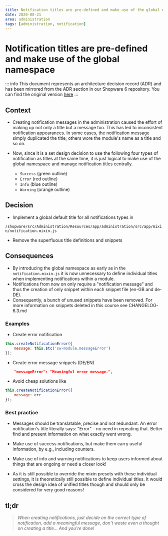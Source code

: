 ```yaml
---
title: Notification titles are pre-defined and make use of the global namespace
date: 2020-08-21
area: administration
tags: [administration, notification]
---
```


# Notification titles are pre-defined and make use of the global namespace

::: info
This document represents an architecture decision record (ADR) and has been mirrored from the ADR section in our Shopware 6 repository.
You can find the original version [here](https://github.com/shopware/shopware/blob/trunk/adr/2020-08-21-unified-notification-titles.md)
:::

## Context

* Creating notification messages in the administration caused the effort of making up not only a title but a message too.
This has led to inconsistent notification appearances. In some cases, the notification message simply duplicated the title; 
others wore the module's name as a title and so on.

* Now, since it is a set design decision to use the following four types of notification as titles at the same time, 
it is just logical to make use of the global namespace and manage notification titles centrally.
                                                                                     
    * `Success` (green outline)
    * `Error` (red outline)
    * `Info` (blue outline)
    * `Warning` (orange outline)

## Decision

* Implement a global default title for all notifications types in

`/shopware/src/Administration/Resources/app/administration/src/app/mixin/notification.mixin.js` 

* Remove the superfluous title definitions and snippets

## Consequences

* By introducing the global namespace as early as in the `notification.mixin.js`
it is now unnecessary to define individual titles when implementing notifications within a module.
* Notifications from now on only require a "notification message" and thus the creation of only snippet within each snippet file (en-GB and de-DE).
* Consequently, a bunch of unused snippets have been removed.
For more information on snippets deleted in this course see CHANGELOG-6.3.md

### Examples

* Create error notification

```javascript
this.createNotificationError({
    message: this.$tc('sw-module.messageError')
});
```
* Create error message snippets (DE/EN)

```json
    "messageError": "Meaningful error message.",
```

* Avoid cheap solutions like 

```javascript
this.createNotificationError({
    message: err
});
```
### Best practice

* Messages should be translatable, precise and not redundant. An error notification's title literally says: "Error" - no need in repeating that. 
Better find and present information on what exactly went wrong.

* Make use of success notifications, but make them carry useful information, by e.g., including counters.

* Make use of info and warning notifications to keep users informed about things that are ongoing or need a closer look!

* As it is still possible to override the mixin presets with these individual settings, it is theoretically still possible to define individual titles. 
It would cross the design idea of unified titles though and should only be considered for very good reasons!

## tl;dr

> *When creating notifications, just decide on the correct type of notification, 
 add a meaningful message, don't waste even a thought on creating a title...
 And you're done!*
